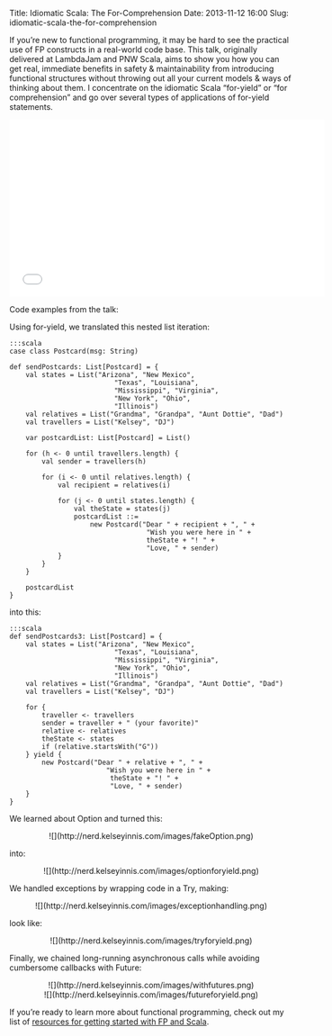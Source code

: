 Title: Idiomatic Scala: The For-Comprehension
Date: 2013-11-12 16:00
Slug: idiomatic-scala-the-for-comprehension

If you’re new to functional programming, it may be hard to see the
practical use of FP constructs in a real-world code base. This talk,
originally delivered at LambdaJam and PNW Scala, aims to show you how
you can get real, immediate benefits in safety & maintainability from
introducing functional structures without throwing out all your current
models & ways of thinking about them. I concentrate on the idiomatic
Scala “for-yield” or “for comprehension” and go over several types of
applications of for-yield statements.
<center>
<iframe width="560" height="315" src="//www.youtube.com/embed/MHw-dDxC8Z4" frameborder="0" allowfullscreen></iframe>
</center>

Code examples from the talk:

Using for-yield, we translated this nested list iteration:

	:::scala
	case class Postcard(msg: String)
	
	def sendPostcards: List[Postcard] = {
	    val states = List("Arizona", "New Mexico",
	                          "Texas", "Louisiana",
	                          "Mississippi", "Virginia",
	                          "New York", "Ohio",
	                          "Illinois")
	    val relatives = List("Grandma", "Grandpa", "Aunt Dottie", "Dad")
	    val travellers = List("Kelsey", "DJ")
	
	    var postcardList: List[Postcard] = List()
	
	    for (h <- 0 until travellers.length) {
	        val sender = travellers(h)
	
	        for (i <- 0 until relatives.length) {
	            val recipient = relatives(i)
	
	            for (j <- 0 until states.length) {
	                val theState = states(j)
	                postcardList ::=
	                    new Postcard("Dear " + recipient + ", " +
	                                  "Wish you were here in " +
	                                  theState + "! " +
	                                  "Love, " + sender)
	            }
	        }
	    }
	
	    postcardList
	}

into this:

	:::scala
	def sendPostcards3: List[Postcard] = {
	    val states = List("Arizona", "New Mexico",
	                          "Texas", "Louisiana",
	                          "Mississippi", "Virginia",
	                          "New York", "Ohio",
	                          "Illinois")
	    val relatives = List("Grandma", "Grandpa", "Aunt Dottie", "Dad")
	    val travellers = List("Kelsey", "DJ")
	
	    for {
	        traveller <- travellers
	        sender = traveller + " (your favorite)"
	        relative <- relatives
	        theState <- states
	        if (relative.startsWith("G"))
	    } yield {
	        new Postcard("Dear " + relative + ", " +
	                        "Wish you were here in " +
	                         theState + "! " +
	                         "Love, " + sender)
	    }
	}

We learned about Option and turned this:

<center>
![](http://nerd.kelseyinnis.com/images/fakeOption.png)
</center>

into:

<center>
![](http://nerd.kelseyinnis.com/images/optionforyield.png)
</center>

We handled exceptions by wrapping code in a Try, making:

<center>
![](http://nerd.kelseyinnis.com/images/exceptionhandling.png)
</center>

look like:

<center>
![](http://nerd.kelseyinnis.com/images/tryforyield.png)
</center>

Finally, we chained long-running asynchronous calls while avoiding
cumbersome callbacks with Future:

<center>
![](http://nerd.kelseyinnis.com/images/withfutures.png)

</center>

<center>
![](http://nerd.kelseyinnis.com/images/futureforyield.png)
</center>

If you’re ready to learn more about functional programming, check out my
list of [resources for getting started with FP and
Scala](/blog/2013/01/07/resources-for-getting-started-with-functional-programming-and-scala/).


